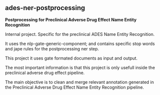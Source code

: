 <h2>ades-ner-postprocessing</h2>


<b>Postprocessing for Preclinical Adverse Drug Effect Name Entity Recognition</b>   

<p>

Internal project. Specific for the preclinical ADES Name Entity Recognition.  

It uses the nlp-gate-generic-component; and contains specific stop words and jape rules for the postprocessing ner step. 

This project it uses gate formated documents as input and output.  

The most important information is that this project is only usefull inside the preclinical adverse drug effect pipeline.

The main objective is to clean and merge relevant annotation generated in the Preclinical Adverse Drug Effect Name Entity Recognition pipeline.

</p>